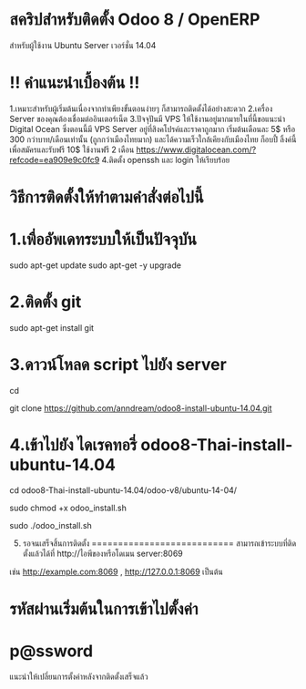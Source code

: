 สคริปสำหรับติดตั้ง Odoo 8 / OpenERP
=======================

สำหรับผู้ใช้งาน Ubuntu Server เวอร์ชั่น 14.04

!! คำแนะนำเบื้องต้น !!
===========================
1.เหมาะสำหรับผู้เริ่มต้นเนื่องจากทำเพียงขั้นตอนง่ายๆ ก็สามารถติดตั้งได้อย่างสะดวก
2.เครื่อง Server ของคุณต้องเชื่อมต่ออินเตอร์เน็ต
3.ปัจจุปันมี VPS ให้ใช้งานอยู่มากมายในที่นี้ขอแนะนำ Digital Ocean ซึ่งตอนนี้มี VPS Server อยู่ที่สิงคโปรค์และราคาถูกมาก เริ่มต้นเดือนละ 5$ หรือ 300 กว่าบาท/เดือนเท่านั้น (ถูกกว่าเมืองไทยมาก) และได้ความเร็วใกล้เคียงกับเมืองไทย
ก็อบปี้ ลิ้งค์นี้เพื่อสมัครและรับฟรี 10$ ใช้งานฟรี 2 เดือน https://www.digitalocean.com/?refcode=ea909e9c0fc9
4.ติดตั้ง openssh และ login ให้เรียบร้อย


วิธีการติดตั้งให้ทำตามคำสั่งต่อไปนี้
===========================
1.เพื่ออัพเดทระบบให้เป็นปัจจุบัน
===========================
sudo apt-get update
sudo apt-get -y upgrade

2.ติดตั้ง git
===========================
sudo apt-get install git

3.ดาวน์โหลด script ไปยัง server
===========================
cd

git clone https://github.com/anndream/odoo8-install-ubuntu-14.04.git

4.เข้าไปยัง ไดเรคทอรี่   odoo8-Thai-install-ubuntu-14.04
===========================
cd odoo8-Thai-install-ubuntu-14.04/odoo-v8/ubuntu-14-04/

sudo chmod +x odoo_install.sh

sudo ./odoo_install.sh

5. รอจนเสร็จสิ้นการติดตั้ง
===========================
สามารถเข้าระบบที่ติดตั้งแล้วได้ที่
http://ไอพีของหรือโดเมน server:8069 

เช่น http://example.com:8069 , http://127.0.0.1:8069 เป็นต้น

รหัสผ่านเริ่มต้นในการเข้าไปตั้งค่า
========================
p@ssword
========
แนะนำให้เปลี่ยนการตั้งค่าหลังจากติดตั้งเสร็จแล้ว
